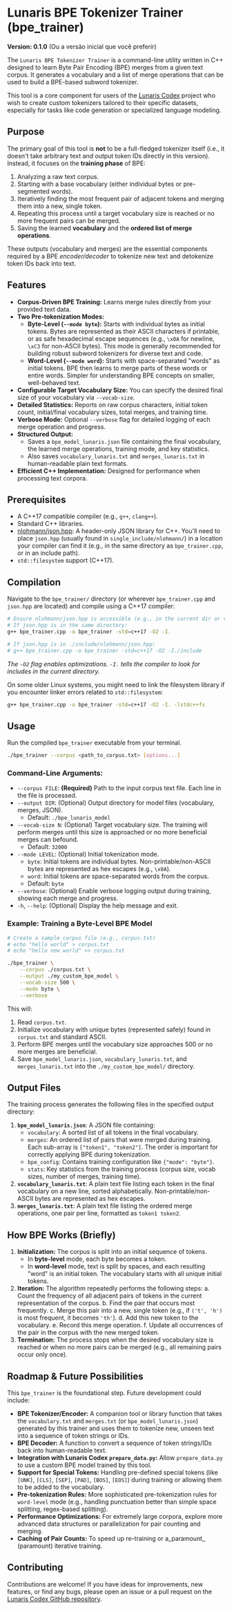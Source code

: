 # Lunaris BPE Tokenizer Trainer (bpe_trainer)

**Version: 0.1.0** (Ou a versão inicial que você preferir)

The `Lunaris BPE Tokenizer Trainer` is a command-line utility written in C++ designed to learn Byte Pair Encoding (BPE) merges from a given text corpus. It generates a vocabulary and a list of merge operations that can be used to build a BPE-based subword tokenizer.

This tool is a core component for users of the [Lunaris Codex](https://github.com/MeryylleA/lunariscodex) project who wish to create custom tokenizers tailored to their specific datasets, especially for tasks like code generation or specialized language modeling.

## Purpose

The primary goal of this tool is **not** to be a full-fledged tokenizer itself (i.e., it doesn't take arbitrary text and output token IDs directly in this version). Instead, it focuses on the **training phase** of BPE:
1.  Analyzing a raw text corpus.
2.  Starting with a base vocabulary (either individual bytes or pre-segmented words).
3.  Iteratively finding the most frequent pair of adjacent tokens and merging them into a new, single token.
4.  Repeating this process until a target vocabulary size is reached or no more frequent pairs can be merged.
5.  Saving the learned **vocabulary** and the **ordered list of merge operations**.

These outputs (vocabulary and merges) are the essential components required by a BPE *encoder/decoder* to tokenize new text and detokenize token IDs back into text.

## Features

*   **Corpus-Driven BPE Training:** Learns merge rules directly from your provided text data.
*   **Two Pre-tokenization Modes:**
    *   **Byte-Level (`--mode byte`):** Starts with individual bytes as initial tokens. Bytes are represented as their ASCII characters if printable, or as safe hexadecimal escape sequences (e.g., `\x0A` for newline, `\xC3` for non-ASCII bytes). This mode is generally recommended for building robust subword tokenizers for diverse text and code.
    *   **Word-Level (`--mode word`):** Starts with space-separated "words" as initial tokens. BPE then learns to merge parts of these words or entire words. Simpler for understanding BPE concepts on smaller, well-behaved text.
*   **Configurable Target Vocabulary Size:** You can specify the desired final size of your vocabulary via `--vocab-size`.
*   **Detailed Statistics:** Reports on raw corpus characters, initial token count, initial/final vocabulary sizes, total merges, and training time.
*   **Verbose Mode:** Optional `--verbose` flag for detailed logging of each merge operation and progress.
*   **Structured Output:**
    *   Saves a `bpe_model_lunaris.json` file containing the final vocabulary, the learned merge operations, training mode, and key statistics.
    *   Also saves `vocabulary_lunaris.txt` and `merges_lunaris.txt` in human-readable plain text formats.
*   **Efficient C++ Implementation:** Designed for performance when processing text corpora.

## Prerequisites

*   A C++17 compatible compiler (e.g., `g++`, `clang++`).
*   Standard C++ libraries.
*   [nlohmann/json.hpp](https://github.com/nlohmann/json): A header-only JSON library for C++. You'll need to place `json.hpp` (usually found in `single_include/nlohmann/`) in a location your compiler can find it (e.g., in the same directory as `bpe_trainer.cpp`, or in an include path).
*   `std::filesystem` support (C++17).

## Compilation

Navigate to the `bpe_trainer/` directory (or wherever `bpe_trainer.cpp` and `json.hpp` are located) and compile using a C++17 compiler:

```bash
# Ensure nlohmann/json.hpp is accessible (e.g., in the current dir or via -I)
# If json.hpp is in the same directory:
g++ bpe_trainer.cpp -o bpe_trainer -std=c++17 -O2 -I.

# If json.hpp is in ./include/nlohmann/json.hpp:
# g++ bpe_trainer.cpp -o bpe_trainer -std=c++17 -O2 -I./include
```
*The `-O2` flag enables optimizations. `-I.` tells the compiler to look for includes in the current directory.*

On some older Linux systems, you might need to link the filesystem library if you encounter linker errors related to `std::filesystem`:
```bash
g++ bpe_trainer.cpp -o bpe_trainer -std=c++17 -O2 -I. -lstdc++fs
```

## Usage

Run the compiled `bpe_trainer` executable from your terminal.

```bash
./bpe_trainer --corpus <path_to_corpus.txt> [options...]
```

### Command-Line Arguments:

*   `--corpus FILE`: **(Required)** Path to the input corpus text file. Each line in the file is processed.
*   `--output DIR`: (Optional) Output directory for model files (vocabulary, merges, JSON).
    *   Default: `./bpe_lunaris_model`
*   `--vocab-size N`: (Optional) Target vocabulary size. The training will perform merges until this size is approached or no more beneficial merges can befound.
    *   Default: `32000`
*   `--mode LEVEL`: (Optional) Initial tokenization mode.
    *   `byte`: Initial tokens are individual bytes. Non-printable/non-ASCII bytes are represented as hex escapes (e.g., `\x0A`).
    *   `word`: Initial tokens are space-separated words from the corpus.
    *   Default: `byte`
*   `--verbose`: (Optional) Enable verbose logging output during training, showing each merge and progress.
*   `-h`, `--help`: (Optional) Display the help message and exit.

### Example: Training a Byte-Level BPE Model

```bash
# Create a sample corpus file (e.g., corpus.txt)
# echo "hello world" > corpus.txt
# echo "hello new world" >> corpus.txt

./bpe_trainer \
    --corpus ./corpus.txt \
    --output ./my_custom_bpe_model \
    --vocab-size 500 \
    --mode byte \
    --verbose
```
This will:
1.  Read `corpus.txt`.
2.  Initialize vocabulary with unique bytes (represented safely) found in `corpus.txt` and standard ASCII.
3.  Perform BPE merges until the vocabulary size approaches 500 or no more merges are beneficial.
4.  Save `bpe_model_lunaris.json`, `vocabulary_lunaris.txt`, and `merges_lunaris.txt` into the `./my_custom_bpe_model/` directory.

## Output Files

The training process generates the following files in the specified output directory:

1.  **`bpe_model_lunaris.json`**: A JSON file containing:
    *   `vocabulary`: A sorted list of all tokens in the final vocabulary.
    *   `merges`: An ordered list of pairs that were merged during training. Each sub-array is `["token1", "token2"]`. The order is important for correctly applying BPE during tokenization.
    *   `bpe_config`: Contains training configuration like `{"mode": "byte"}`.
    *   `stats`: Key statistics from the training process (corpus size, vocab sizes, number of merges, training time).
2.  **`vocabulary_lunaris.txt`**: A plain text file listing each token in the final vocabulary on a new line, sorted alphabetically. Non-printable/non-ASCII bytes are represented as hex escapes.
3.  **`merges_lunaris.txt`**: A plain text file listing the ordered merge operations, one pair per line, formatted as `token1 token2`.

## How BPE Works (Briefly)

1.  **Initialization:** The corpus is split into an initial sequence of tokens.
    *   In **byte-level** mode, each byte becomes a token.
    *   In **word-level** mode, text is split by spaces, and each resulting "word" is an initial token. The vocabulary starts with all unique initial tokens.
2.  **Iteration:** The algorithm repeatedly performs the following steps:
    a.  Count the frequency of all adjacent pairs of tokens in the current representation of the corpus.
    b.  Find the pair that occurs most frequently.
    c.  Merge this pair into a new, single token (e.g., if `('t', 'h')` is most frequent, it becomes `'th'`).
    d.  Add this new token to the vocabulary.
    e.  Record this merge operation.
    f.  Update all occurrences of the pair in the corpus with the new merged token.
3.  **Termination:** The process stops when the desired vocabulary size is reached or when no more pairs can be merged (e.g., all remaining pairs occur only once).

## Roadmap & Future Possibilities

This `bpe_trainer` is the foundational step. Future development could include:

*   **BPE Tokenizer/Encoder:** A companion tool or library function that takes the `vocabulary.txt` and `merges.txt` (or `bpe_model_lunaris.json`) generated by this trainer and uses them to tokenize new, unseen text into a sequence of token strings or IDs.
*   **BPE Decoder:** A function to convert a sequence of token strings/IDs back into human-readable text.
*   **Integration with Lunaris Codex `prepare_data.py`:** Allow `prepare_data.py` to use a custom BPE model trained by this tool.
*   **Support for Special Tokens:** Handling pre-defined special tokens (like `[UNK]`, `[CLS]`, `[SEP]`, `[PAD]`, `[BOS]`, `[EOS]`) during training or allowing them to be added to the vocabulary.
*   **Pre-tokenization Rules:** More sophisticated pre-tokenization rules for `word-level` mode (e.g., handling punctuation better than simple space splitting, regex-based splitting).
*   **Performance Optimizations:** For extremely large corpora, explore more advanced data structures or parallelization for pair counting and merging.
*   **Caching of Pair Counts:** To speed up re-training or a_paramount_ (paramount) iterative training.

## Contributing
Contributions are welcome! If you have ideas for improvements, new features, or find any bugs, please open an issue or a pull request on the [Lunaris Codex GitHub repository](https://github.com/MeryylleA/lunariscodex).
